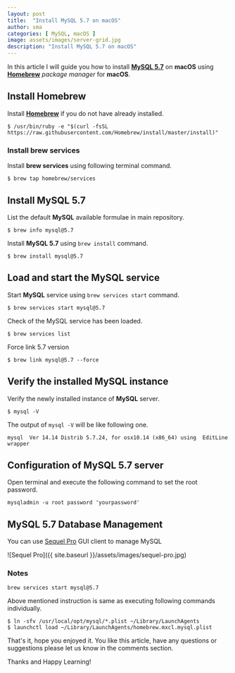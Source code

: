 ```yaml
---
layout: post
title:  "Install MySQL 5.7 on macOS"
author: sma
categories: [ MySQL, macOS ]
image: assets/images/server-grid.jpg
description: "Install MySQL 5.7 on macOS"
---
```


In this article I will guide you how to install [**MySQL 5.7**](https://dev.mysql.com/downloads/mysql/5.7.html) on **macOS** using [**Homebrew**](https://brew.sh) *package manager* for **macOS**.

## Install Homebrew

Install [**Homebrew**](https://brew.sh) if you do not have already installed.

```
$ /usr/bin/ruby -e "$(curl -fsSL https://raw.githubusercontent.com/Homebrew/install/master/install)"
```

###  Install brew services 

Install **brew services** using following terminal command.

```
$ brew tap homebrew/services
```

## Install MySQL 5.7

List the default **MySQL** available formulae in main repository.

```
$ brew info mysql@5.7
```

Install **MySQL 5.7** using `brew install` command.

```
$ brew install mysql@5.7
```


## Load and start the MySQL service

Start **MySQL** service using `brew services start` command.

```
$ brew services start mysql@5.7
```

Check of the MySQL service has been loaded.

```
$ brew services list
```

Force link 5.7 version
```
$ brew link mysql@5.7 --force
```

## Verify the installed MySQL instance

Verify the newly installed instance of **MySQL** server.

```
$ mysql -V
```
The output of `mysql -V` will be like following one.

```
mysql  Ver 14.14 Distrib 5.7.24, for osx10.14 (x86_64) using  EditLine wrapper
```

## Configuration of MySQL 5.7 server

Open terminal and execute the following command to set the root password.

```
mysqladmin -u root password 'yourpassword'
```

## MySQL 5.7 Database Management

You can use [Sequel Pro](http://www.sequelpro.com/) GUI client to manage MySQL

![Sequel Pro]({{ site.baseurl }}/assets/images/sequel-pro.jpg)

### Notes

```
brew services start mysql@5.7
````
Above mentioned instruction is same as executing following commands individually.

```
$ ln -sfv /usr/local/opt/mysql/*.plist ~/Library/LaunchAgents
$ launchctl load ~/Library/LaunchAgents/homebrew.mxcl.mysql.plist
```

That's it, hope you enjoyed it. You like this article, have any questions or suggestions please let us know in the comments section.

Thanks and Happy Learning!
